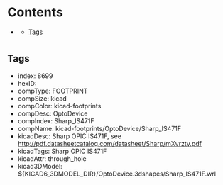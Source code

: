 



Contents
========

* [](#)
	* [Tags](#tags)

# 

## Tags

- index: 8699
- hexID: 
- oompType: FOOTPRINT
- oompSize: kicad
- oompColor: kicad-footprints
- oompDesc: OptoDevice
- oompIndex: Sharp_IS471F
- oompName: kicad-footprints/OptoDevice/Sharp_IS471F
- kicadDesc: Sharp OPIC IS471F, see http://pdf.datasheetcatalog.com/datasheet/Sharp/mXvrzty.pdf
- kicadTags: Sharp OPIC IS471F
- kicadAttr: through_hole
- kicad3DModel: ${KICAD6_3DMODEL_DIR}/OptoDevice.3dshapes/Sharp_IS471F.wrl
